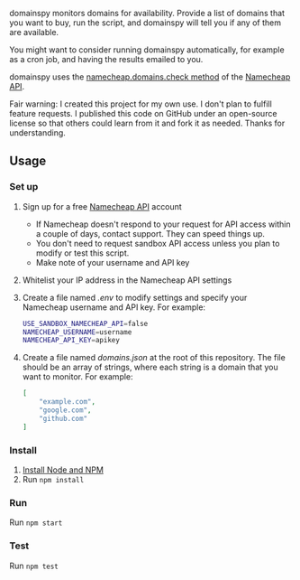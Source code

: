 domainspy monitors domains for availability. Provide a list of domains that you
want to buy, run the script, and domainspy will tell you if any of them are
available.

You might want to consider running domainspy automatically, for example as a
cron job, and having the results emailed to you.

domainspy uses the [namecheap.domains.check method](https://www.namecheap.com/support/api/methods/domains/check.aspx)
of the [Namecheap API](https://www.namecheap.com/support/api/intro.aspx).

Fair warning: I created this project for my own use. I don't plan to fulfill
feature requests. I published this code on GitHub under an open-source license
so that others could learn from it and fork it as needed. Thanks for
understanding.

## Usage

### Set up

1. Sign up for a free [Namecheap API](https://www.namecheap.com/support/api/intro.aspx) account
    * If Namecheap doesn't respond to your request for API access within a
      couple of days, contact support. They can speed things up.
    * You don't need to request sandbox API access unless you plan to modify or
      test this script.
    * Make note of your username and API key
2. Whitelist your IP address in the Namecheap API settings
3. Create a file named *.env* to modify settings and specify your Namecheap
   username and API key. For example:

   ```sh
   USE_SANDBOX_NAMECHEAP_API=false
   NAMECHEAP_USERNAME=username
   NAMECHEAP_API_KEY=apikey
   ```
4. Create a file named *domains.json* at the root of this repository. The file
   should be an array of strings, where each string is a domain that you want to
   monitor. For example:

   ```json
   [
       "example.com",
       "google.com",
       "github.com"
   ]
   ```

### Install

1. [Install Node and NPM](https://nodejs.org/en/download/)
2. Run `npm install`

### Run

Run `npm start`

### Test

Run `npm test`
